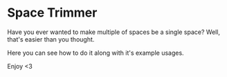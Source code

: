 # Space Trimmer

Have you ever wanted to make multiple of spaces be a single space?
Well, that's easier than you thought.

Here you can see how to do it along with it's example usages.

Enjoy <3
